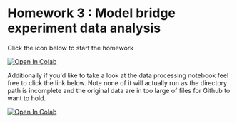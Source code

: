 # Homework 3 : Model bridge experiment data analysis

Click the icon below to start the homework 

[![Open In Colab](https://colab.research.google.com/assets/colab-badge.svg)](https://colab.research.google.com/github/UCB-CE170a/Fall2025/blob/main/Homeworks/Homework3/170a_Fall25_HW3.ipynb)

Additionally if you'd like to take a look at the data processing notebook feel free to click the link below. Note none of it will actually run as the directory path is incomplete and the original data are in too large of files for Github to want to hold. 

[![Open In Colab](https://colab.research.google.com/assets/colab-badge.svg)](https://colab.research.google.com/github/UCB-CE170a/Fall2024/blob/main/Homeworks/Homework2/dataProcessing.ipynb)
